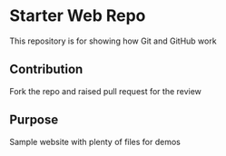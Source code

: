 # Starter Web Repo

This repository is for showing how Git and GitHub work

## Contribution
Fork the repo and raised pull request for the review

## Purpose

Sample website with plenty of files for demos